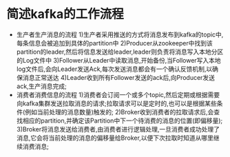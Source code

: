 # 简述kafka的工作流程
  - 生产者生产消息的流程
    1)生产者采用推送的方式将消息发布到kafka的topic中,每条信息会被追加到具体的partition中
    2)Producer从zookeeper中找到该partition的leader,然后将信息发送给leader,leader则负责将消息写入本地分区的Log文件中
    3)Follower从Leader中读取消息,开始备份,当Follower写入本地log文件后,会向Leader发送Ack,每次发送消息都会有一个确认反馈机制,以确保消息正常送达
    4)Leader收到所有Follower发送的ack后,向Producer发送ack,生产消息完成;
  - 消费者消费信息的流程
    1)消费者会订阅一个或多个topic,然后定期或根据需要向kafka集群发送拉取消息的请求;拉取请求可以是定时的,也可以是根据某些条件(例如当前处理的消息数量)触发的;
    2)Broker收到消费者的拉取请求后,会查找相应的partition,并确定该Partition中下一个待消费的消息的位置(即偏移量);
    3)Broker将消息发送给消费者,由消费者进行逻辑处理,一旦消费者成功处理了消息,它会将当前处理的消息的偏移量给Broker,以便下次拉取时知道从哪里继续消费消息;